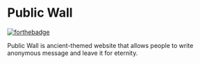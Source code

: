 # Public Wall

[![forthebadge](https://forthebadge.com/images/badges/built-with-love.svg)](https://forthebadge.com)

Public Wall is ancient-themed website that allows people to write anonymous message and leave it for eternity.

